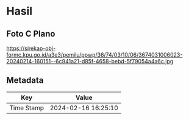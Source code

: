 # Hasil

## Foto C Plano

https://sirekap-obj-formc.kpu.go.id/a3e3/pemilu/ppwp/36/74/03/10/06/3674031006023-20240214-160151--6c941a21-d85f-4658-bebd-5f79054a4a6c.jpg


## Metadata

| Key        | Value               |
| ---------- | ------------------- |
| Time Stamp | 2024-02-16 16:25:10 |



